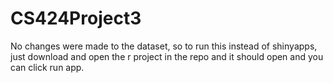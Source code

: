 # CS424Project3

No changes were made to the dataset, so to run this instead of shinyapps, just download and open the r project in the repo and it should open and you can click run app.
